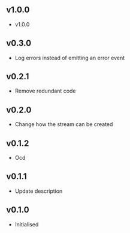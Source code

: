 ## v1.0.0

 * v1.0.0
 
## v0.3.0

 * Log errors instead of emitting an error event
 
## v0.2.1

 * Remove redundant code
 
## v0.2.0

 * Change how the stream can be created

## v0.1.2

 * Ocd

## v0.1.1

 * Update description

## v0.1.0

 * Initialised

